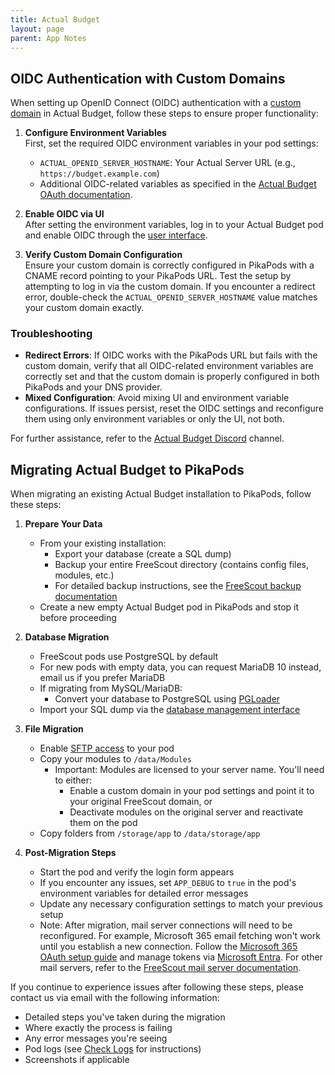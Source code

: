 ```yaml
---
title: Actual Budget
layout: page
parent: App Notes
---
```


## OIDC Authentication with Custom Domains

When setting up OpenID Connect (OIDC) authentication with a [custom domain](/manage/custom-domains) in Actual Budget, follow these steps to ensure proper functionality:

1. **Configure Environment Variables**  
   First, set the required OIDC environment variables in your pod settings:

   - `ACTUAL_OPENID_SERVER_HOSTNAME`: Your Actual Server URL (e.g., `https://budget.example.com`)
   - Additional OIDC-related variables as specified in the [Actual Budget OAuth documentation](https://actualbudget.org/docs/experimental/oauth-auth/).

2. **Enable OIDC via UI**  
   After setting the environment variables, log in to your Actual Budget pod and enable OIDC through the [user interface](https://actualbudget.org/docs/experimental/oauth-auth/#configuring-openid-using-the-ui).

3. **Verify Custom Domain Configuration**  
   Ensure your custom domain is correctly configured in PikaPods with a CNAME record pointing to your PikaPods URL. Test the setup by attempting to log in via the custom domain. If you encounter a redirect error, double-check the `ACTUAL_OPENID_SERVER_HOSTNAME` value matches your custom domain exactly.

### Troubleshooting

- **Redirect Errors**: If OIDC works with the PikaPods URL but fails with the custom domain, verify that all OIDC-related environment variables are correctly set and that the custom domain is properly configured in both PikaPods and your DNS provider.
- **Mixed Configuration**: Avoid mixing UI and environment variable configurations. If issues persist, reset the OIDC settings and reconfigure them using only environment variables or only the UI, not both.

For further assistance, refer to the [Actual Budget Discord](https://discord.gg/8JfAXSgfRf) channel.

## Migrating Actual Budget to PikaPods

When migrating an existing Actual Budget installation to PikaPods, follow these steps:

1. **Prepare Your Data**

   - From your existing installation:
     - Export your database (create a SQL dump)
     - Backup your entire FreeScout directory (contains config files, modules, etc.)
     - For detailed backup instructions, see the [FreeScout backup documentation](https://github.com/freescout-help-desk/freescout/wiki/Backup)
   - Create a new empty Actual Budget pod in PikaPods and stop it before proceeding

2. **Database Migration**

   - FreeScout pods use PostgreSQL by default
   - For new pods with empty data, you can request MariaDB 10 instead, email us if you prefer MariaDB
   - If migrating from MySQL/MariaDB:
     - Convert your database to PostgreSQL using [PGLoader](https://github.com/dimitri/pgloader)
   - Import your SQL dump via the [database management interface](/manage/database)

3. **File Migration**

   - Enable [SFTP access](/manage/files) to your pod
   - Copy your modules to `/data/Modules`
     - Important: Modules are licensed to your server name. You'll need to either:
       - Enable a custom domain in your pod settings and point it to your original FreeScout domain, or
       - Deactivate modules on the original server and reactivate them on the pod
   - Copy folders from `/storage/app` to `/data/storage/app`

4. **Post-Migration Steps**
   - Start the pod and verify the login form appears
   - If you encounter any issues, set `APP_DEBUG` to `true` in the pod's environment variables for detailed error messages
   - Update any necessary configuration settings to match your previous setup
   - Note: After migration, mail server connections will need to be reconfigured. For example, Microsoft 365 email fetching won't work until you establish a new connection. Follow the [Microsoft 365 OAuth setup guide](https://github.com/freescout-help-desk/freescout/wiki/Connect-FreeScout-to-Microsoft-365-Exchange-via-oAuth) and manage tokens via [Microsoft Entra](https://entra.microsoft.com). For other mail servers, refer to the [FreeScout mail server documentation](https://github.com/freescout-help-desk/freescout/wiki/Fetching-Emails).

If you continue to experience issues after following these steps, please contact us via email with the following information:

- Detailed steps you've taken during the migration
- Where exactly the process is failing
- Any error messages you're seeing
- Pod logs (see [Check Logs](/manage/debug#check-logs) for instructions)
- Screenshots if applicable
